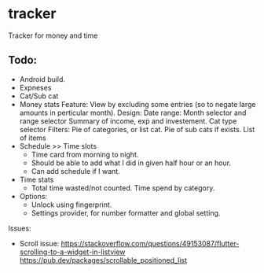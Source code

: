 # tracker
Tracker for money and time

## Todo:
-   Android build.
-   Expneses
-   Cat/Sub cat
-   Money stats
        Feature: View by excluding some entries (so to negate large amounts in perticular month).
        Design:
            Date range: Month selector and range selector
            Summary of income, exp and investement.
            Cat type selector
            Filters:
                Pie of categories, or list cat.
                Pie of sub cats if exists.
                List of items
-   Schedule >> Time slots
    -   Time card from morning to night.
    -   Should be able to add what I did in given half hour or an hour.
    -   Can add schedule if I want.
-   Time stats
    -   Total time wasted/not counted.
        Time spend by category.
-   Options:
    -   Unlock using fingerprint.
    -   Settings provider, for number formatter and global setting.


Issues:
- Scroll issue: https://stackoverflow.com/questions/49153087/flutter-scrolling-to-a-widget-in-listview
https://pub.dev/packages/scrollable_positioned_list


